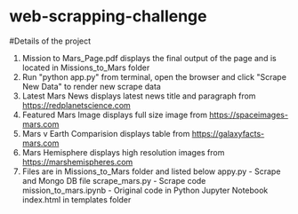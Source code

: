 # web-scrapping-challenge

#Details of the project

1. Mission to Mars_Page.pdf displays the final output of the page and is located in Missions_to_Mars folder
2. Run "python app.py" from terminal, open the browser and click "Scrape New Data" to render new scrape data
3. Latest Mars News displays latest news title and paragraph from https://redplanetscience.com
4. Featured Mars Image displays full size image from https://spaceimages-mars.com
5. Mars v Earth Comparision displays table from https://galaxyfacts-mars.com
6. Mars Hemisphere displays high resolution images from https://marshemispheres.com
7. Files are in Missions_to_Mars folder and listed below
   appy.py - Scrape and Mongo DB file
   scrape_mars.py - Scrape code
   mission_to_mars.ipynb - Original code in Python Jupyter Notebook
   index.html in templates folder
   
